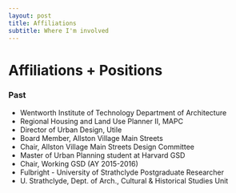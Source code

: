 ```yaml
---
layout: post
title: Affiliations
subtitle: Where I'm involved
---
```


# Affiliations + Positions

### Past
*  Wentworth Institute of Technology Department of Architecture
*  Regional Housing and Land Use Planner II, MAPC
*  Director of Urban Design, Utile
*  Board Member, Allston Village Main Streets
*  Chair, Allston Village Main Streets Design Committee
*  Master of Urban Planning student at Harvard GSD
*  Chair, Working GSD (AY 2015-2016)
*  Fulbright - University of Strathclyde Postgraduate Researcher
*  U. Strathclyde, Dept. of Arch., Cultural & Historical Studies Unit